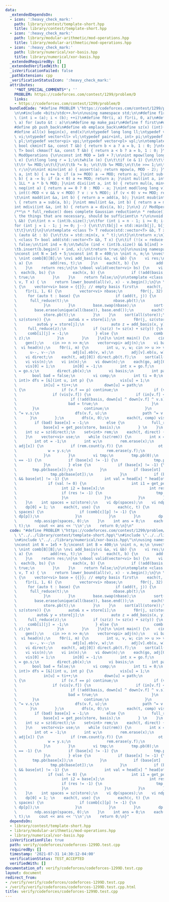 ```yaml
---
data:
  _extendedDependsOn:
  - icon: ':heavy_check_mark:'
    path: library/contest/template-short.hpp
    title: library/contest/template-short.hpp
  - icon: ':heavy_check_mark:'
    path: library/modular-arithmetic/mod-operations.hpp
    title: library/modular-arithmetic/mod-operations.hpp
  - icon: ':heavy_check_mark:'
    path: library/numerical/xor-basis.hpp
    title: library/numerical/xor-basis.hpp
  _extendedRequiredBy: []
  _extendedVerifiedWith: []
  _isVerificationFailed: false
  _pathExtension: cpp
  _verificationStatusIcon: ':heavy_check_mark:'
  attributes:
    '*NOT_SPECIAL_COMMENTS*': ''
    PROBLEM: https://codeforces.com/contest/1299/problem/D
    links:
    - https://codeforces.com/contest/1299/problem/D
  bundledCode: "#define PROBLEM \"https://codeforces.com/contest/1299/problem/D\"\n\
    \n\n#include <bits/stdc++.h>\n\nusing namespace std;\n\n#define f1r(i, a, b) for\
    \ (int i = (a); i < (b); ++i)\n#define f0r(i, a) f1r(i, 0, a)\n#define each(t,\
    \ a) for (auto &t : a)\n\n#define mp make_pair\n#define f first\n#define s second\n\
    #define pb push_back\n#define eb emplace_back\n#define sz(x) (int)(x).size()\n\
    #define all(x) begin(x), end(x)\n\ntypedef long long ll;\ntypedef vector<int>\
    \ vi;\ntypedef vector<ll> vl;\ntypedef pair<int, int> pi;\ntypedef pair<ll, ll>\
    \ pl;\ntypedef vector<pi> vpi;\ntypedef vector<pl> vpl;\n\ntemplate <class T>\
    \ bool ckmin(T &a, const T &b) { return b < a ? a = b, 1 : 0; }\ntemplate <class\
    \ T> bool ckmax(T &a, const T &b) { return a < b ? a = b, 1 : 0; }\n\nnamespace\
    \ ModOperations {\n\nconst int MOD = 1e9 + 7;\n\nint mpow(long long b, long long\
    \ e) {\n\tlong long r = 1;\n\twhile (e) {\n\t\tif (e & 1) {\n\t\t\tr *= b; \n\t\
    \t\tr %= MOD;\n\t\t}\n\t\tb *= b; \n\t\tb %= MOD;\n\t\te >>= 1;\n\t}\n\treturn\
    \ r;\n}\n\nint minv(int a) { assert(a); return mpow(a, MOD - 2); }\nint add(int\
    \ a, int b) { a += b; if (a >= MOD) a -= MOD; return a; }\nint sub(int a, int\
    \ b) { a -= b; if (a < 0) a += MOD; return a; }\nint mul(int a, int b) { return\
    \ 1LL * a * b % MOD; }\nint divi(int a, int b) { return mul(a, minv(b)); }\nint\
    \ neg(int a) { return a == 0 ? 0 : MOD - a; }\nint mod(long long v) { \n\tv =\
    \ int((-MOD < v && v < MOD) ? v : v % MOD); if (v < 0) v += MOD; return v; }\n\
    \t\nint madd(int &a, int b) { return a = add(a, b); }\nint msub(int &a, int b)\
    \ { return a = sub(a, b); }\nint mmul(int &a, int b) { return a = mul(a, b); }\n\
    int mdivi(int &a, int b) { return a = divi(a, b); }\n\n} // ModOperations\n\n\
    /**\n * full_reduce() does complete Gaussian reduction\n * reduce() just does\
    \ the things that are necessary, should be sufficient\n */\n\nvoid full_reduce(std::vector<int>\
    \ &b) {\n\tint n = (int)b.size();\n\tfor (int i = n - 1; i >= 0; i--) {\n\t\t\
    for (int j = i - 1; j >= 0; j--) {\n\t\t\tb[j] = std::min(b[j], b[j] ^ b[i]);\n\
    \t\t}\n\t}\n}\n\ntemplate <class T> T reduce(std::vector<T> &b, T x) {\n\tfor\
    \ (auto &t : b) {\n\t\tx = std::min(x, x ^ t);\n\t}\n\treturn x;\n}\n\ntemplate\
    \ <class T> bool add(std::vector<T> &b, T x) {\n\tif (!(x = reduce(b, x))) return\
    \ false;\n\tint ind = 0;\n\twhile (ind < (int)b.size() && b[ind] > x) ind++;\n\
    \tb.insert(b.begin() + ind, x);\n\treturn true;\n}\n\nusing namespace ModOperations;\n\
    \nconst int N = 1e5 + 5;\nconst int B = 400;\n \nint n, m;\n \nvector<vi> store;\n\
    \ \nint comb[B][B];\n \nvi add_basis(vi &a, vi &b) {\n    vi res;\n    each(t,\
    \ a) {\n        add(res, t);\n    }\n    each(t, b) {\n        add(res, t);\n\
    \    }\n    return res;\n}\n \nbool valid(vector<vi> bs) {\n    vi basis;\n  \
    \  each(b, bs) {\n        each(x, b) {\n            if (!add(basis, x)) return\
    \ true;\n        }\n    }\n    return false;\n}\n\ntemplate <class T> int get_pos(vector<T>&\
    \ v, T x) { \n    return lower_bound(all(v), x) - v.begin();\n}\n \nvoid gen()\
    \ {\n    vector<vi> base = {{}}; // empty basis first\n    each(t, base) store.pb(t);\n\
    \    f1r(i, 1, 6) {\n        vector<vi> nbase;\n        f0r(j, 32) {\n       \
    \     for (auto t : base) {\n                if (add(t, j)) {\n              \
    \      full_reduce(t);\n                    nbase.pb(t);\n                }\n\
    \            }\n        }\n        base.swap(nbase);\n        sort(all(base));\n\
    \        base.erase(unique(all(base)), base.end());\n        each(t, base) {\n\
    \            store.pb(t);\n        }\n    }\n    sort(all(store));\n    f0r(i,\
    \ sz(store)) {\n        auto& x = store[i];\n        f0r(j, sz(store)) {\n   \
    \         auto& y = store[j];\n            auto z = add_basis(x, y);\n       \
    \     full_reduce(z);\n            if (sz(z) != sz(x) + sz(y)) {\n           \
    \     comb[i][j] = -1;\n            } else {\n                comb[i][j] = get_pos(store,\
    \ z);\n            }\n        }\n    }\n}\n \nint main() {\n    cin.tie(0)->sync_with_stdio(0);\n\
    \    gen();\n    cin >> n >> m;\n    vector<vpi> adj(n);\n    vi base(n);\n  \
    \  vi head(n);\n    f0r(i, m) {\n        int u, v, w; cin >> u >> v >> w;\n  \
    \      u--, v--;\n        adj[u].eb(v, w);\n        adj[v].eb(u, w);\n    }\n\
    \    vi direct;\n    each(t, adj[0]) direct.pb(t.f);\n    sort(all(direct));\n\
    \    vi vis(n);\n    vi in(n);\n    vi down(n);\n    each(go, adj[0]) {\n    \
    \    vis[0] = 1;\n        in[0] = -1;\n        int x = go.f;\n        head[x]\
    \ = go.s;\n        direct.pb(x);\n        vi basis;\n        int path = 0;\n \
    \       bool bad = false;\n        vi comp;\n        int ti = 0;\n        function<void(int,\
    \ int)> dfs = [&](int u, int p) {\n            vis[u] = 1;\n            comp.pb(u);\n\
    \            in[u] = ti++;\n            down[u] = path;\n            each(v, adj[u])\
    \ {\n                if (v.f == p) continue;\n                if (v.f == 0) continue;\n\
    \                if (vis[v.f]) {\n                    if (in[v.f] < in[u]) {\n\
    \                        if (!add(basis, down[u] ^ down[v.f] ^ v.s)) {\n     \
    \                       bad = true;\n                        }\n             \
    \       }\n                    continue;\n                }\n                path\
    \ ^= v.s;\n                dfs(v.f, u);\n                path ^= v.s;\n      \
    \      }\n        };\n        dfs(x, 0);\n        each(t, comp) vis[t] = 0;\n\
    \        if (bad) base[x] = -1;\n        else {\n            full_reduce(basis);\n\
    \            base[x] = get_pos(store, basis);\n        } \n    }\n    sort(all(direct));\n\
    \    int sz = sz(direct);\n    set<int> rem;\n    each(t, direct) {\n        rem.insert(t);\n\
    \    }\n    vector<vi> use;\n    while (sz(rem)) {\n        int x = *rem.begin();\n\
    \        int ot = -1;\n        int w;\n        rem.erase(x);\n        each(y,\
    \ adj[x]) {\n            if (rem.count(y.f)) {\n                ot = y.f;\n  \
    \              w = y.s;\n                rem.erase(y.f);\n                break;\n\
    \            }\n        }\n        vi tmp;\n        tmp.pb(0);\n        if (ot\
    \ == -1) {\n            if (base[x] != -1) {\n                tmp.pb(base[x]);\n\
    \            }\n        } else {\n            if (base[x] != -1) {\n         \
    \       tmp.pb(base[x]);\n            }\n            if (base[ot] != -1) {\n \
    \               tmp.pb(base[ot]);\n            }\n            if (base[x] != -1\
    \ && base[ot] != -1) {\n                int val = head[x] ^ head[ot] ^ w;\n  \
    \              if (val != 0) {\n                    int i1 = get_pos(store, {val});\n\
    \                    int i2 = base[x];\n                    int res = comb[i1][i2];\n\
    \                    if (res != -1) {\n                        tmp.pb(res);\n\
    \                    }\n                }\n            }\n        }\n        use.pb(tmp);\n\
    \    }\n    int spaces = sz(store);\n    vi dp(spaces);\n    vi ndp(spaces);\n\
    \    dp[0] = 1; \n    each(t, use) {\n        each(c, t) {\n            f0r(p,\
    \ spaces) {\n                if (comb[c][p] != -1) {\n                    madd(ndp[comb[c][p]],\
    \ dp[p]);\n                }\n            }\n        }\n        dp.swap(ndp);\n\
    \        ndp.assign(spaces, 0);\n    }\n    int ans = 0;\n    each(t, dp) madd(ans,\
    \ t);\n    cout << ans << '\\n';\n    return 0;\n}\n"
  code: "#define PROBLEM \"https://codeforces.com/contest/1299/problem/D\"\n\n#include\
    \ \"../../library/contest/template-short.hpp\"\n#include \"../../library/modular-arithmetic/mod-operations.hpp\"\
    \n#include \"../../library/numerical/xor-basis.hpp\"\n\nusing namespace ModOperations;\n\
    \nconst int N = 1e5 + 5;\nconst int B = 400;\n \nint n, m;\n \nvector<vi> store;\n\
    \ \nint comb[B][B];\n \nvi add_basis(vi &a, vi &b) {\n    vi res;\n    each(t,\
    \ a) {\n        add(res, t);\n    }\n    each(t, b) {\n        add(res, t);\n\
    \    }\n    return res;\n}\n \nbool valid(vector<vi> bs) {\n    vi basis;\n  \
    \  each(b, bs) {\n        each(x, b) {\n            if (!add(basis, x)) return\
    \ true;\n        }\n    }\n    return false;\n}\n\ntemplate <class T> int get_pos(vector<T>&\
    \ v, T x) { \n    return lower_bound(all(v), x) - v.begin();\n}\n \nvoid gen()\
    \ {\n    vector<vi> base = {{}}; // empty basis first\n    each(t, base) store.pb(t);\n\
    \    f1r(i, 1, 6) {\n        vector<vi> nbase;\n        f0r(j, 32) {\n       \
    \     for (auto t : base) {\n                if (add(t, j)) {\n              \
    \      full_reduce(t);\n                    nbase.pb(t);\n                }\n\
    \            }\n        }\n        base.swap(nbase);\n        sort(all(base));\n\
    \        base.erase(unique(all(base)), base.end());\n        each(t, base) {\n\
    \            store.pb(t);\n        }\n    }\n    sort(all(store));\n    f0r(i,\
    \ sz(store)) {\n        auto& x = store[i];\n        f0r(j, sz(store)) {\n   \
    \         auto& y = store[j];\n            auto z = add_basis(x, y);\n       \
    \     full_reduce(z);\n            if (sz(z) != sz(x) + sz(y)) {\n           \
    \     comb[i][j] = -1;\n            } else {\n                comb[i][j] = get_pos(store,\
    \ z);\n            }\n        }\n    }\n}\n \nint main() {\n    cin.tie(0)->sync_with_stdio(0);\n\
    \    gen();\n    cin >> n >> m;\n    vector<vpi> adj(n);\n    vi base(n);\n  \
    \  vi head(n);\n    f0r(i, m) {\n        int u, v, w; cin >> u >> v >> w;\n  \
    \      u--, v--;\n        adj[u].eb(v, w);\n        adj[v].eb(u, w);\n    }\n\
    \    vi direct;\n    each(t, adj[0]) direct.pb(t.f);\n    sort(all(direct));\n\
    \    vi vis(n);\n    vi in(n);\n    vi down(n);\n    each(go, adj[0]) {\n    \
    \    vis[0] = 1;\n        in[0] = -1;\n        int x = go.f;\n        head[x]\
    \ = go.s;\n        direct.pb(x);\n        vi basis;\n        int path = 0;\n \
    \       bool bad = false;\n        vi comp;\n        int ti = 0;\n        function<void(int,\
    \ int)> dfs = [&](int u, int p) {\n            vis[u] = 1;\n            comp.pb(u);\n\
    \            in[u] = ti++;\n            down[u] = path;\n            each(v, adj[u])\
    \ {\n                if (v.f == p) continue;\n                if (v.f == 0) continue;\n\
    \                if (vis[v.f]) {\n                    if (in[v.f] < in[u]) {\n\
    \                        if (!add(basis, down[u] ^ down[v.f] ^ v.s)) {\n     \
    \                       bad = true;\n                        }\n             \
    \       }\n                    continue;\n                }\n                path\
    \ ^= v.s;\n                dfs(v.f, u);\n                path ^= v.s;\n      \
    \      }\n        };\n        dfs(x, 0);\n        each(t, comp) vis[t] = 0;\n\
    \        if (bad) base[x] = -1;\n        else {\n            full_reduce(basis);\n\
    \            base[x] = get_pos(store, basis);\n        } \n    }\n    sort(all(direct));\n\
    \    int sz = sz(direct);\n    set<int> rem;\n    each(t, direct) {\n        rem.insert(t);\n\
    \    }\n    vector<vi> use;\n    while (sz(rem)) {\n        int x = *rem.begin();\n\
    \        int ot = -1;\n        int w;\n        rem.erase(x);\n        each(y,\
    \ adj[x]) {\n            if (rem.count(y.f)) {\n                ot = y.f;\n  \
    \              w = y.s;\n                rem.erase(y.f);\n                break;\n\
    \            }\n        }\n        vi tmp;\n        tmp.pb(0);\n        if (ot\
    \ == -1) {\n            if (base[x] != -1) {\n                tmp.pb(base[x]);\n\
    \            }\n        } else {\n            if (base[x] != -1) {\n         \
    \       tmp.pb(base[x]);\n            }\n            if (base[ot] != -1) {\n \
    \               tmp.pb(base[ot]);\n            }\n            if (base[x] != -1\
    \ && base[ot] != -1) {\n                int val = head[x] ^ head[ot] ^ w;\n  \
    \              if (val != 0) {\n                    int i1 = get_pos(store, {val});\n\
    \                    int i2 = base[x];\n                    int res = comb[i1][i2];\n\
    \                    if (res != -1) {\n                        tmp.pb(res);\n\
    \                    }\n                }\n            }\n        }\n        use.pb(tmp);\n\
    \    }\n    int spaces = sz(store);\n    vi dp(spaces);\n    vi ndp(spaces);\n\
    \    dp[0] = 1; \n    each(t, use) {\n        each(c, t) {\n            f0r(p,\
    \ spaces) {\n                if (comb[c][p] != -1) {\n                    madd(ndp[comb[c][p]],\
    \ dp[p]);\n                }\n            }\n        }\n        dp.swap(ndp);\n\
    \        ndp.assign(spaces, 0);\n    }\n    int ans = 0;\n    each(t, dp) madd(ans,\
    \ t);\n    cout << ans << '\\n';\n    return 0;\n}"
  dependsOn:
  - library/contest/template-short.hpp
  - library/modular-arithmetic/mod-operations.hpp
  - library/numerical/xor-basis.hpp
  isVerificationFile: true
  path: verify/codeforces/codeforces-1299D.test.cpp
  requiredBy: []
  timestamp: '2021-07-31 14:30:12-04:00'
  verificationStatus: TEST_ACCEPTED
  verifiedWith: []
documentation_of: verify/codeforces/codeforces-1299D.test.cpp
layout: document
redirect_from:
- /verify/verify/codeforces/codeforces-1299D.test.cpp
- /verify/verify/codeforces/codeforces-1299D.test.cpp.html
title: verify/codeforces/codeforces-1299D.test.cpp
---
```


